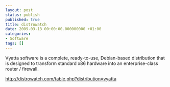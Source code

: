 ```yaml
---
layout: post
status: publish
published: true
title: distrowatch
date: 2009-03-13 00:00:00.000000000 +01:00
categories:
- Software
tags: []
---
```

Vyatta software is a complete, ready-to-use, Debian-based distribution that is designed to transform standard x86 hardware into an enterprise-class router / firewall.

<a href="http://distrowatch.com/table.php?distribution=vyatta">http://distrowatch.com/table.php?distribution=vyatta</a>
